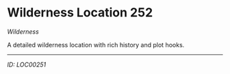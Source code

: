 # Wilderness Location 252

*Wilderness*

A detailed wilderness location with rich history and plot hooks.

---
*ID: LOC00251*